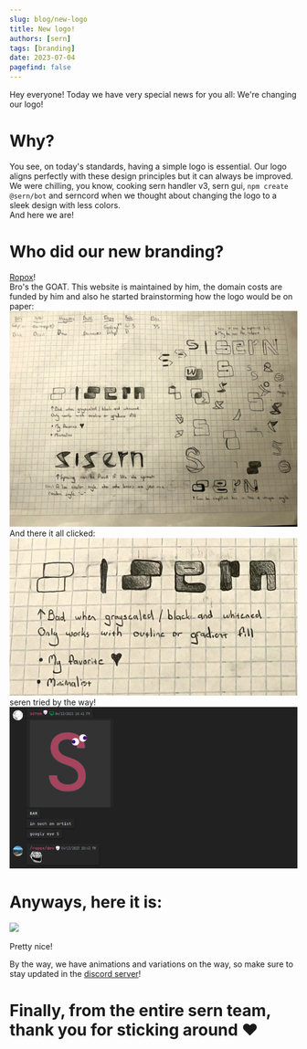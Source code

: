 ```yaml
---
slug: blog/new-logo
title: New logo!
authors: [sern]
tags: [branding]
date: 2023-07-04
pagefind: false
---
```


Hey everyone! Today we have very special news for you all: We're changing our logo!

# Why?

You see, on today's standards, having a simple logo is essential. Our logo aligns perfectly with these design principles but it can always be improved.  
We were chilling, you know, cooking sern handler v3, sern gui, `npm create @sern/bot` and serncord when we thought about changing the logo to a sleek design with less colors.  
And here we are!

# Who did our new branding?

[Ropox](https://github.com/Murtatrxx)!  
Bro's the GOAT. This website is maintained by him, the domain costs are funded by him and also he started brainstorming how the logo would be on paper:  
![](/src/assets/blog/paper-prototypes.jpg)
And there it all clicked:  
![](/src/assets/blog/paper-logo.png)
seren tried by the way!
![](/src/assets/blog/seren-tried.png)

# Anyways, here it is:

![](/img/logo.png)

Pretty nice!

By the way, we have animations and variations on the way, so make sure to stay updated in the [discord server](https://sern.dev/discord)!

# Finally, from the entire sern team, thank you for sticking around ❤️
